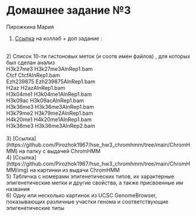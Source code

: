 # Домашнее задание №3
Пирожкина Мария

1) [Ссылка](https://colab.research.google.com/drive/1QmGWahiS7OmUhKmCA-TKadohskS1nTtb?usp=sharing) на коллаб + доп задание :
<br>
2) Список 10-ти гистоновых меток (и соотв имен файлов) , для которых был сделан анализ <br>
H3k27me3	H3k27me3AlnRep1.bam	<br>
Ctcf	CtcfAlnRep1.bam	<br>
Ezh239875	Ezh239875AlnRep1.bam	<br>
H2az	H2azAlnRep1.bam	<br>
H3k04me1	H3k04me1AlnRep1.bam	<br>
H3k09ac	H3k09acAlnRep1.bam	<br>
H3k36me3	H3k36me3AlnRep1.bam	<br>
H3k79me2	H3k79me2AlnRep1.bam <br>
H4k20me1	H4k20me1AlnRep1.bam <br>
H3k36me3	H3k36me3AlnRep2.bam <br>
<br>
3) [Ссылка](https://github.com/Pirozhok1967/hse_hw3_chromhmm/tree/main/ChromHMM) на папку с выдачей ChromHMM <br>
4) [Ссылка](https://github.com/Pirozhok1967/hse_hw3_chromhmm/tree/main/ChromHMM/img) на картинки из выдачи ChromHMM <br> 
5) Табличка с номерами эпигенетических типов, их характерные эпигенетические метки и другие свойства, а также присвоенные им названия <br>
6) Одну или несколько картинок из UCSC GenomeBrowser, показывающих различные участки генома и соответствующие эпигенетические типы <br>
<br>
